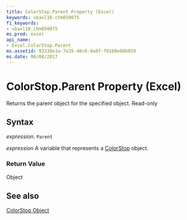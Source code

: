 ```yaml
---
title: ColorStop.Parent Property (Excel)
keywords: vbaxl10.chm850075
f1_keywords:
- vbaxl10.chm850075
ms.prod: excel
api_name:
- Excel.ColorStop.Parent
ms.assetid: 93338e3a-7e35-40c6-9a8f-f0160e88b059
ms.date: 06/08/2017
---
```



# ColorStop.Parent Property (Excel)

Returns the parent object for the specified object. Read-only


## Syntax

 _expression_. `Parent`

 _expression_ A variable that represents a [ColorStop](Excel.ColorStop.md) object.


### Return Value

Object


## See also


[ColorStop Object](Excel.ColorStop.md)

